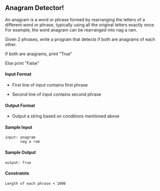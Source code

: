 ## **Anagram Detector!**

An anagram is a word or phrase formed by rearranging the letters of a different word or phrase, typically using all the original letters exactly once. For example, the word anagram can be rearranged into nag a ram.

Given 2 phrases, write a program that detects if both are anagrams of each other.

If both are anagrams, print "True"

Else print "False"

#### **Input Format**

- First line of input contains first phrase

- Second line of input contains second phrase

#### **Output Format**

- Output a string based on conditions mentioned above

#### **Sample Input**
    input: anagram
           nag a ram 

#### **Sample Output**
    output: True

#### **Constraints**
    Length of each phrase < 1000